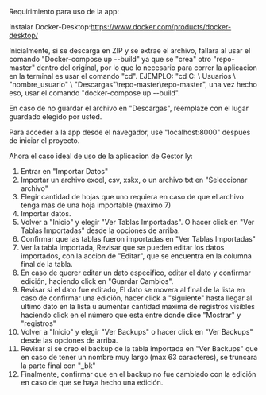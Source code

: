 Requirimiento para uso de la app:

Instalar Docker-Desktop:https://www.docker.com/products/docker-desktop/

Inicialmente, si se descarga en ZIP y se extrae el archivo, fallara al usar el comando "Docker-compose up --build" ya que se "crea" otro "repo-master" dentro del original, por lo que lo necesario para correr la aplicacion en la terminal es usar el comando "cd". EJEMPLO: "cd C: \ Usuarios \ "nombre_usuario" \ "Descargas"\repo-master\repo-master", una vez hecho eso, usar el comando "docker-compose up --build".

En caso de no guardar el archivo en "Descargas", reemplaze con el lugar guardado elegido por usted.

Para acceder a la app desde el navegador, use "localhost:8000" despues de iniciar el proyecto.

Ahora el caso ideal de uso de la aplicacion de Gestor ly:

1. Entrar en "Importar Datos"
2. Importar un archivo excel, csv, xskx, o un archivo txt en "Seleccionar archivo"
3. Elegir cantidad de hojas que uno requiera en caso de que el archivo tenga mas de una hoja importable (maximo 7)
4. Importar datos.
5. Volver a "Inicio" y elegir "Ver Tablas Importadas". O hacer click en "Ver Tablas Importadas" desde la opciones de arriba.
6. Confirmar que las tablas fueron importadas en "Ver Tablas Importadas"
7. Ver la tabla importada, Revisar que se pueden editar los datos importados, con la accion de "Editar", que se encuentra en la columna final de la tabla.
8. En caso de querer editar un dato especifico, editar el dato y confirmar edición, haciendo click en "Guardar Cambios".
9. Revisar si el dato fue editado, El dato se movera al final de la lista en caso de confirmar una edición, hacer click a "siguiente" hasta llegar al ultimo dato en la lista u aumentar cantidad maxima de registros visibles haciendo click en el número que esta entre donde dice "Mostrar" y "registros"
10. Volver a "Inicio" y elegir "Ver Backups" o hacer click en "Ver Backups" desde las opciones de arriba.
11. Revisar si se creo el backup de la tabla importada en "Ver Backups" que en caso de tener un nombre muy largo (max 63 caracteres), se truncara la parte final con "_bk"
12. Finalmente, confirmar que en el backup no fue cambiado con la edición en caso de que se haya hecho una edición.
